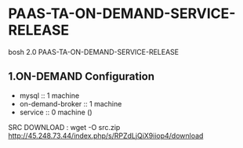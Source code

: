 # PAAS-TA-ON-DEMAND-SERVICE-RELEASE
bosh 2.0 PAAS-TA-ON-DEMAND-SERVICE-RELEASE

1.ON-DEMAND Configuration
------------------------
- mysql :: 1 machine
- on-demand-broker :: 1 machine
- service :: 0 machine ()


SRC DOWNLOAD : wget -O src.zip http://45.248.73.44/index.php/s/RPZdLjQiX9iiop4/download
